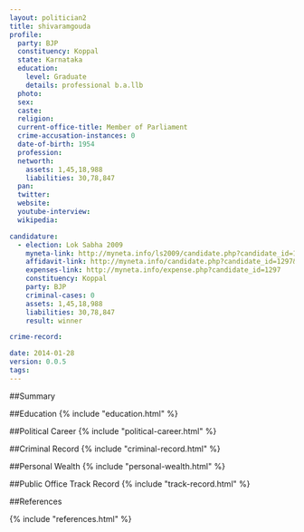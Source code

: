 ```yaml
---
layout: politician2
title: shivaramgouda
profile: 
  party: BJP
  constituency: Koppal
  state: Karnataka
  education: 
    level: Graduate
    details: professional b.a.llb
  photo: 
  sex: 
  caste: 
  religion: 
  current-office-title: Member of Parliament
  crime-accusation-instances: 0
  date-of-birth: 1954
  profession: 
  networth: 
    assets: 1,45,18,988
    liabilities: 30,78,847
  pan: 
  twitter: 
  website: 
  youtube-interview: 
  wikipedia: 

candidature: 
  - election: Lok Sabha 2009
    myneta-link: http://myneta.info/ls2009/candidate.php?candidate_id=1297
    affidavit-link: http://myneta.info/candidate.php?candidate_id=1297&scan=original
    expenses-link: http://myneta.info/expense.php?candidate_id=1297
    constituency: Koppal 
    party: BJP
    criminal-cases: 0
    assets: 1,45,18,988
    liabilities: 30,78,847
    result: winner 

crime-record: 

date: 2014-01-28
version: 0.0.5
tags: 
---
```

##Summary


##Education
{% include "education.html" %}


##Political Career
{% include "political-career.html" %}


##Criminal Record
{% include "criminal-record.html" %}


##Personal Wealth
{% include "personal-wealth.html" %}


##Public Office Track Record
{% include "track-record.html" %}


##References


{% include "references.html" %}